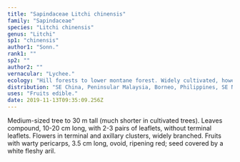 ```yaml
---
title: "Sapindaceae Litchi chinensis"
family: "Sapindaceae"
species: "Litchi chinensis"
genus: "Litchi"
sp1: "chinensis"
author1: "Sonn."
rank1: ""
sp2: ""
author2: ""
vernacular: "Lychee."
ecology: "Hill forests to lower montane forest. Widely cultivated, however seeds raised from imported fruits in Peninsular Malaysia rarely flower, these plants having been bred for a different climate."
distribution: "SE China, Peninsular Malaysia, Borneo, Philippines, SE New Guinea."
uses: "Fruits edible."
date: 2019-11-13T09:35:09.256Z
---
```

Medium-sized tree to 30 m tall (much shorter in cultivated trees). Leaves compound, 10-20 cm long, with 2-3 pairs of leaflets, without terminal leaflets. Flowers in terminal and axillary clusters, widely branched. Fruits with warty pericarps, 3.5 cm long, ovoid, ripening red; seed covered by a white fleshy aril.